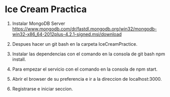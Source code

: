 # Ice Cream Practica
1) Instalar MongoDB Server
    https://www.mongodb.com/dr/fastdl.mongodb.org/win32/mongodb-win32-x86_64-2012plus-4.2.1-signed.msi/download

2) Despues hacer un git bash en la carpeta IceCreamPractice.
3) Instalar las dependencias con el comando en la consola de git bash npm install.
4) Para empezar el servicio con el comando en la consola de npm start.
5) Abrir el browser de su preferencia e ir a la direccion de localhost:3000.
6) Registrarse e iniciar seccion.
